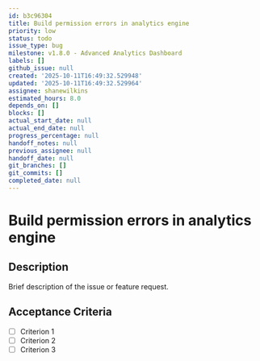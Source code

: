 ```yaml
---
id: b3c96304
title: Build permission errors in analytics engine
priority: low
status: todo
issue_type: bug
milestone: v1.8.0 - Advanced Analytics Dashboard
labels: []
github_issue: null
created: '2025-10-11T16:49:32.529948'
updated: '2025-10-11T16:49:32.529964'
assignee: shanewilkins
estimated_hours: 8.0
depends_on: []
blocks: []
actual_start_date: null
actual_end_date: null
progress_percentage: null
handoff_notes: null
previous_assignee: null
handoff_date: null
git_branches: []
git_commits: []
completed_date: null
---
```


# Build permission errors in analytics engine

## Description

Brief description of the issue or feature request.

## Acceptance Criteria

- [ ] Criterion 1
- [ ] Criterion 2
- [ ] Criterion 3